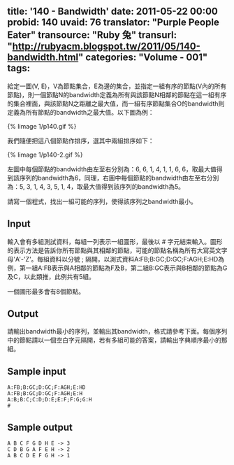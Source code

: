 title: '140 - Bandwidth'
date: 2011-05-22 00:00
probid: 140
uvaid: 76
translator: "Purple People Eater"
transource: "Ruby 兔"
transurl: "http://rubyacm.blogspot.tw/2011/05/140-bandwidth.html"
categories: "Volume - 001"
tags:
---

給定一圖(V, E)，V為節點集合，E為邊的集合，並指定一組有序的節點(V內的所有節點)，則一個節點N的bandwidth定義為所有與該節點N相鄰的節點在這一組有序的集合裡面，與該節點N之距離之最大值，而一組有序節點集合O的bandwidth則定義為所有節點的bandwidth之最大值。以下圖為例：

{% limage 1/p140.gif %}

我們隨便把這八個節點作排序，選其中兩組排序如下：

{% limage 1/p140-2.gif %}

左圖中每個節點的bandwidth由左至右分別為：6, 6, 1, 4, 1, 1, 6, 6，取最大值得到該序列的bandwidth為6，同理，右圖中每個節點的bandwidth由左至右分別為：5, 3, 1, 4, 3, 5, 1, 4，取最大值得到該序列的bandwidth為5。

請寫一個程式，找出一組可能的序列，使得該序列之bandwidth最小。

<!-- more -->

## Input ##

輸入會有多組測試資料，每組一列表示一組圖形，最後以 # 字元結束輸入。圖形的表示方法是告訴你所有節點與其相鄰的節點，可能的節點名稱為所有大寫英文字母'A'-'Z'。每組資料以分號 ; 隔開，以測式資料A:FB;B:GC;D:GC;F:AGH;E:HD為例，第一組A:FB表示與A相鄰的節點為F及B，第二組B:GC表示與B相鄰的節點為G及C，以此類推，此例共有5組。

一個圖形最多會有8個節點。

## Output ##

請輸出bandwidth最小的序列，並輸出其bandwidth，格式請參考下面。每個序列中的節點請以一個空白字元隔開，若有多組可能的答案，請輸出字典順序最小的那組。


## Sample input ##

	A:FB;B:GC;D:GC;F:AGH;E:HD
	A:FB;B:GC;D:GC;F:AGH;E:H
	A:B;B:C;C:D;D:E;E:F;F:G;G:H
	#

## Sample output ##

	A B C F G D H E -> 3
	C D B G A F E H -> 2
	A B C D E F G H -> 1

